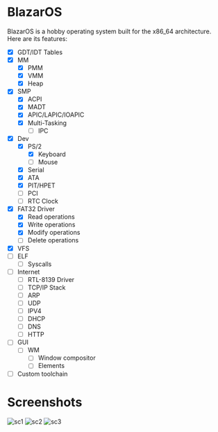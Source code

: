 # BlazarOS
BlazarOS is a hobby operating system built for the x86_64 architecture. Here are its features:

- [x] GDT/IDT Tables
- [x] MM
    - [x] PMM
    - [x] VMM
    - [x] Heap
- [x] SMP
    - [x] ACPI
    - [x] MADT
    - [x] APIC/LAPIC/IOAPIC
    - [x] Multi-Tasking
        - [ ] IPC
- [x] Dev
    - [x] PS/2
        - [x] Keyboard
        - [ ] Mouse
    - [x] Serial
    - [x] ATA
    - [x] PIT/HPET
    - [ ] PCI
    - [ ] RTC Clock
- [x] FAT32 Driver
    - [x] Read operations
    - [x] Write operations
    - [x] Modify operations
    - [ ] Delete operations
- [x] VFS
- [ ] ELF
    - [ ] Syscalls
- [ ] Internet
    - [ ] RTL-8139 Driver
    - [ ] TCP/IP Stack
    - [ ] ARP
    - [ ] UDP
    - [ ] IPV4
    - [ ] DHCP
    - [ ] DNS
    - [ ] HTTP
- [ ] GUI
    - [ ] WM
        - [ ] Window compositor
        - [ ] Elements
- [ ] Custom toolchain

# Screenshots
![sc1](https://github.com/asterd-og/BlazarOS/blob/master/images/sc1.png?raw=true)
![sc2](https://github.com/asterd-og/BlazarOS/blob/master/images/sc2.png?raw=true)
![sc3](https://github.com/asterd-og/BlazarOS/blob/master/images/sc3.png?raw=true)